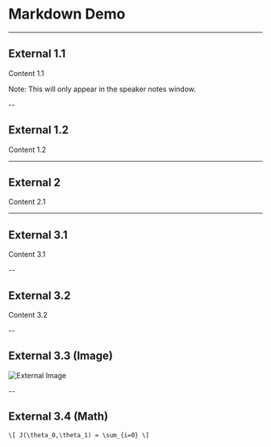 # Markdown Demo


---
## External 1.1

Content 1.1

Note: This will only appear in the speaker notes window.

--
## External 1.2

Content 1.2


---
## External 2

Content 2.1


---
## External 3.1

Content 3.1

--
## External 3.2

Content 3.2

--
## External 3.3 (Image)

![External Image](https://s3.amazonaws.com/static.slid.es/logo/v2/slides-symbol-512x512.png)

--
## External 3.4 (Math)

`\[ J(\theta_0,\theta_1) = \sum_{i=0} \]`
